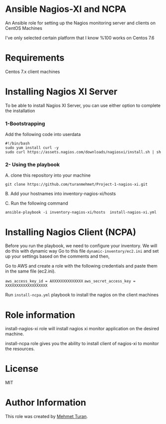# Ansible Nagios-XI and NCPA
An Ansible role for setting up the Nagios monitoring server and clients on CentOS Machines 

I've only selected certain platform that I know %100 works on Centos 7.6

# Requirements
Centos 7.x client machines

# Installing Nagios XI Server
To be able to install Nagios XI Server, you can use either option to complete the installation

### 1-Bootstrapping 

Add the following code into userdata
```
#!/bin/bash
sudo yum install curl -y
sudo curl https://assets.nagios.com/downloads/nagiosxi/install.sh | sh
```
### 2- Using the playbook

A. clone this repository into your machine

``` git clone https://github.com/turanmehmet/Project-1-nagios-xi.git ```

B. Add your hostnames into inventory-nagios-xi/hosts

C. Run the following command

```ansible-playbook -i inventory-nagios-xi/hosts  install-nagios-xi.yml ```

# Installing Nagios Client (NCPA)
Before you run the playbook, we need to configure your inventory. We will do this with dynamic way 
Go to this file `dynamic-inventory/ec2.ini` and set up your settings based on the comments and then,

Go to AWS and create a role with the following credentials and paste them in the same file (ec2.ini). 

`aws_access_key_id = AXXXXXXXXXXXXXX`
`aws_secret_access_key = XXXXXXXXXXXXXXXXXXX`

Run `install-ncpa.yml` playbook to install the nagios on the client machines


# Role information
install-nagios-xi role will install nagios xi monitor application on the desired machine.

install-ncpa role gives you the ability to install client of nagios-xi to monitor the resources.

# License
MIT

# Author Information

This role was created by [Mehmet Turan](https://github.com/turanmehmet).
